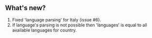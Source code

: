 ## What's new?

1. Fixed 'language parsing' for Italy (issue #6).
2. If language's parsing is not possible then 'languages' is equal to all available languages for country.


